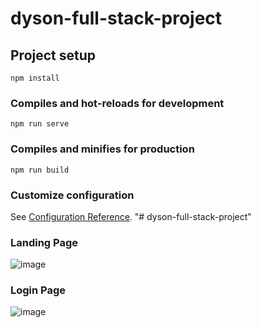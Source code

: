 # dyson-full-stack-project

## Project setup
```
npm install
```

### Compiles and hot-reloads for development
```
npm run serve
```

### Compiles and minifies for production
```
npm run build
```

### Customize configuration
See [Configuration Reference](https://cli.vuejs.org/config/).
"# dyson-full-stack-project" 
### Landing Page
![image](dyson_landing_page)
### Login Page
![image](dyson_login)
